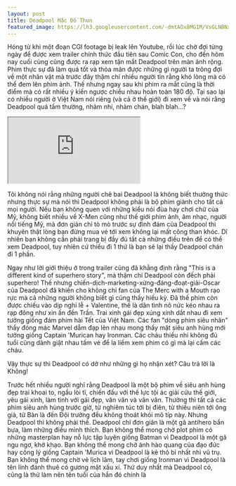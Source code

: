 ```yaml
---
layout: post
title: Deadpool Mặc Đồ Thun
featured_image: https://lh3.googleusercontent.com/-dmtAOx8MG1M/VsGLNBNxflI/AAAAAAAAAc8/AVTyRFVMdfUeNmtL2e9tp6dCDDWYLQo9wCCo/s0/2209307.JPEG
---
```


Hóng từ khi một đoạn CGI footage bị leak lên Youtube, rồi lúc chờ đợi từng ngày để được xem trailer chính thức đầu tiên sau Comic Con, cho đến hôm nay cuối cùng cũng được ra rạp xem tận mắt Deadpool trên màn ảnh rộng. Phim thực sự đã làm quá tốt và thỏa mãn được những gì người ta trông đợi về một nhân vật mà trước đây thậm chí nhiều người tin rằng khó lòng mà có thể đem lên phim ảnh. Thế nhưng ngay sau khi phim ra mắt cũng là thời điểm mà có rất nhiều ý kiến ngược chiều nhau hoàn toàn 180 độ. Tại sao lại có nhiều người ở Việt Nam nói riêng (và cả ở thế giới) đi xem về và nói rằng Deadpool quá tầm thường, nhảm nhí, nhàm chán, blah blah...?

<p class="embed-responsive embed-responsive-16by9">
  <iframe class="embed-responsive-item" src="https://www.youtube.com/embed/qr8eJ_r64jM"></iframe>
</p>

Tôi không nói rằng những người chê bai Deadpool là không biết thưởng thức nhưng thực sự mà nói thì Deadpool không phải là bộ phim giành cho tất cả mọi người. Nếu bạn không quen với những kiểu nói đùa hay chơi chữ của Mỹ, không biết nhiều về X-Men cũng như thế giới phim ảnh, âm nhạc, người nổi tiếng Mỹ, mà đơn giản chỉ tò mò trước sự đình đám của Deadpool thì khuyên thật lòng bạn đừng mua vé tới xem không lại mất công than khóc. Dĩ nhiên bạn không cần phải trang bị đầy đủ tất cả những điều trên để có thể xem Deadpool, tuy nhiên cứ thiếu đi 1 thứ là bạn sẽ lại thấy Deadpool chán đi 1 phần.

Ngay như lời giới thiệu ở trong trailer cũng đã khẳng định rằng "This is a different kind of superhero story", mà thậm chí Deadpool còn đếch phải superhero! Thế nhưng chiến-dịch-marketing-xứng-đáng-đoạt-giải-Oscar của Deadpool đã khiến cho không chỉ fan của The Merc with a Mouth rạo rực mà cả những người không biết gì cũng thấy hiếu kỳ. Đã thế phim còn được chiếu vào dịp nghỉ lễ + Valentine, thế là dân tình nô nức kéo nhau ra rạp đông như xin ấn đền Trần. Trai xinh gái đẹp xúng xính dắt nhau đi xem tưởng giống đám phim hài Tết của Việt Nam. Các fan "dòng phim siêu nhân" thấy đóng mác Marvel dẫm đạp lên nhau mong thấy mặt siêu anh hùng mới tưởng giống Captain 'Murican hay Ironman. Các cháu thiếu nhi không đủ tuổi cũng dành giật nhau tấm vé để la liếm xem phim có gì mà lại cấm các cháu.

Vậy thực sự thì Deadpool có dở như những gì họ nhận xét? Câu trả lời là Không!

Trước hết nhiều người nghĩ rằng Deadpool là một bộ phim về siêu anh hùng đẹp trai khoai to, ngầu lòi tĩ, chiến đấu với thế lực tội ác giải cứu thế giới, yêu gái xinh, làm tình với gái đẹp, vân vân và vân vân. Thường thì tất cả các phim siêu anh hùng trước giờ, từ nghiêm túc tới bị điên, từ thiếu niên tới ông già, từ Bàn là đến Đội trưởng đều không thoát khỏi mô típ này. Nhưng Deadpool thì không phải thế. Deadpool chỉ đơn giản là một gã antihero bẩn bựa, làm những điều mình thích. Bạn không thể mong chờ plot phim có những masterplan hay nỗ lực tập luyện giống Batman vì Deadpool là một gã ngu ngơ, khờ khạo. Bạn không thể mong chờ ánh hào quang của đạo đức hay công lý giống Captain 'Murica vì Deadpool là kẻ thô bỉ nhất nhì vũ trụ. Bạn không thể mong chờ vẻ lịch lãm, tay chơi giống Ironman vì Deadpool là tên lính đánh thuê có gương mặt xấu xí. Thứ duy nhất mà Deadpool có, cũng là thứ làm nên tên tuổi của hắn đó chính là 